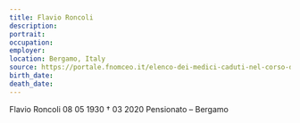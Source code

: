 ```yaml
---
title: Flavio Roncoli
description: 
portrait: 
occupation: 
employer: 
location: Bergamo, Italy
source: https://portale.fnomceo.it/elenco-dei-medici-caduti-nel-corso-dellepidemia-di-covid-19/
birth_date: 
death_date: 
---
```



Flavio Roncoli 08 05 1930 † 03 2020
Pensionato – Bergamo